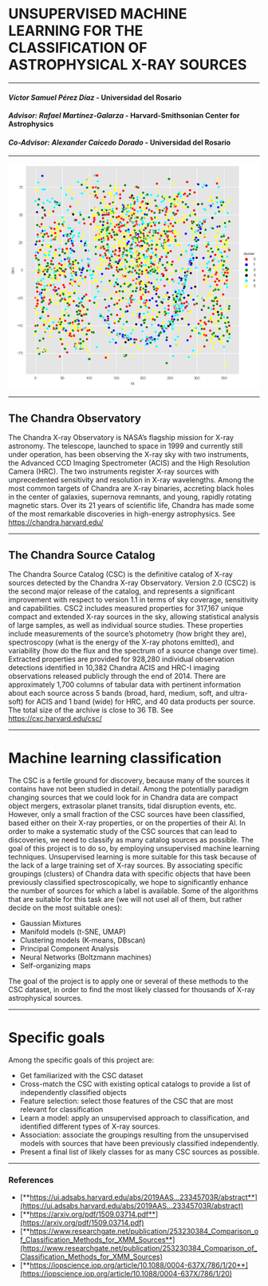#  UNSUPERVISED MACHINE LEARNING FOR THE CLASSIFICATION OF ASTROPHYSICAL X-RAY SOURCES
---

#### _Víctor Samuel Pérez Díaz_ - Universidad del Rosario

#### _Advisor: Rafael Martínez-Galarza_ - Harvard-Smithsonian Center for Astrophysics

#### _Co-Advisor: Alexander Caicedo Dorado_ - Universidad del Rosario

---
![](astrox_km6_src.png)

---
## The Chandra Observatory

The Chandra X-ray Observatory is NASA’s flagship mission for X-ray astronomy. The telescope, launched to space in 1999 and currently still under operation, has been observing the X-ray sky with two instruments, the Advanced CCD Imaging Spectrometer (ACIS) and the High Resolution Camera (HRC). The two instruments register X-ray sources with unprecedented sensitivity and resolution in X-ray wavelengths. Among the most common targets of Chandra are X-ray binaries, accreting black holes in the center of galaxies, supernova remnants, and young, rapidly rotating magnetic stars. Over its 21 years of scientific life, Chandra has made some of the most remarkable discoveries in high-energy astrophysics. See https://chandra.harvard.edu/

---

## The Chandra Source Catalog

The Chandra Source Catalog (CSC) is the definitive catalog of X-ray sources detected by the Chandra X-ray Observatory. Version 2.0 (CSC2) is the second major release of the catalog, and represents a significant improvement with respect to version 1.1 in terms of sky coverage, sensitivity and capabilities. CSC2 includes measured properties for 317,167 unique compact and extended X-ray sources in the sky, allowing statistical analysis of large samples, as well as individual source studies. These properties include measurements of the source’s photometry (how bright they are), spectroscopy (what is the energy of the X-ray photons emitted), and variability (how do the flux and the spectrum of a source change over time). Extracted properties are provided for 928,280 individual observation detections identified in 10,382 Chandra ACIS and HRC-I imaging observations released publicly through the end of 2014. There are approximately 1,700 columns of tabular data with pertinent information about each source across 5 bands (broad, hard, medium, soft, and ultra-soft) for ACIS and 1 band (wide) for HRC, and 40 data products per source. The total size of the archive is close to 36 TB. See https://cxc.harvard.edu/csc/

---

# Machine learning classification

The CSC is a fertile ground for discovery, because many of the sources it contains have not been studied in detail. Among the potentially paradigm changing sources that we could look for in Chandra data are compact object mergers, extrasolar planet transits, tidal disruption events, etc. However, only a small fraction of the CSC sources have been classified, based either on their X-ray properties, or on the properties of their Al. In order to make a systematic study of the CSC sources that can lead to discoveries, we need to classify as many catalog sources as possible. The goal of this project is to do so, by employing unsupervised machine learning techniques. Unsupervised learning is more suitable for this task because of the lack of a large training set of X-ray sources. By associating specific groupings (clusters) of Chandra data with specific objects that have been previously classified spectroscopically, we hope to significantly enhance the number of sources for which a label is available. Some of the algorithms that are suitable for this task are (we will not usel all of them, but rather decide on the most suitable ones):

- Gaussian Mixtures
- Manifold models (t-SNE, UMAP)
- Clustering models (K-means, DBscan)
- Principal Component Analysis
- Neural Networks (Boltzmann machines)
- Self-organizing maps

The goal of the project is to apply one or several of these methods to the CSC dataset, in order to find the most likely classed for thousands of X-ray astrophysical sources.

---

# Specific goals

Among the specific goals of this project are:

- Get familiarized with the CSC dataset
- Cross-match the CSC with existing optical catalogs to provide a list of independently classified objects
- Feature selection: select those features of the CSC that are most relevant for classification
- Learn a model: apply an unsupervised approach to classification, and identified different types of X-ray sources.
- Association: associate the groupings resulting from the unsupervised models with sources that have been previously classified independently.
- Present a final list of likely classes for as many CSC sources as possible.

---

### References

- [**https://ui.adsabs.harvard.edu/abs/2019AAS...23345703R/abstract**](https://ui.adsabs.harvard.edu/abs/2019AAS...23345703R/abstract)
- [**https://arxiv.org/pdf/1509.03714.pdf**](https://arxiv.org/pdf/1509.03714.pdf)
- [**https://www.researchgate.net/publication/253230384_Comparison_of_Classification_Methods_for_XMM_Sources**](https://www.researchgate.net/publication/253230384_Comparison_of_Classification_Methods_for_XMM_Sources)
- [**https://iopscience.iop.org/article/10.1088/0004-637X/786/1/20**](https://iopscience.iop.org/article/10.1088/0004-637X/786/1/20)

